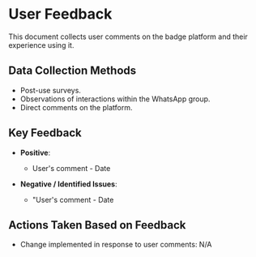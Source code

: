 # User Feedback

This document collects user comments on the badge platform and their experience using it.

## Data Collection Methods
- Post-use surveys.
- Observations of interactions within the WhatsApp group.
- Direct comments on the platform.

## Key Feedback
- **Positive**:
  - User's comment - Date

- **Negative / Identified Issues**:
  - "User's comment - Date

## Actions Taken Based on Feedback
- Change implemented in response to user comments: N/A
